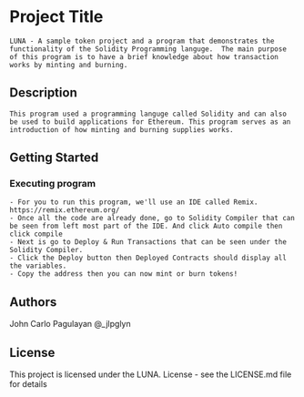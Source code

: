# Project Title

    LUNA - A sample token project and a program that demonstrates the functionality of the Solidity Programming languge.  The main purpose of this program is to have a brief knowledge about how transaction works by minting and burning.

## Description

    This program used a programming languge called Solidity and can also be used to build applications for Ethereum. This program serves as an introduction of how minting and burning supplies works.

## Getting Started


### Executing program

    - For you to run this program, we'll use an IDE called Remix. https://remix.ethereum.org/ 
    - Once all the code are already done, go to Solidity Compiler that can be seen from left most part of the IDE. And click Auto compile then click compile
    - Next is go to Deploy & Run Transactions that can be seen under the Solidity Compiler.
    - Click the Deploy button then Deployed Contracts should display all the variables.
    - Copy the address then you can now mint or burn tokens!


## Authors

John Carlo Pagulayan
@_jlpglyn

## License

This project is licensed under the LUNA. License - see the LICENSE.md file for details

